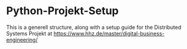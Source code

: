 # Python-Projekt-Setup
This is a generell structure, along with a setup guide for the Distributed Systems Projekt at https://www.hhz.de/master/digital-business-engineering/
